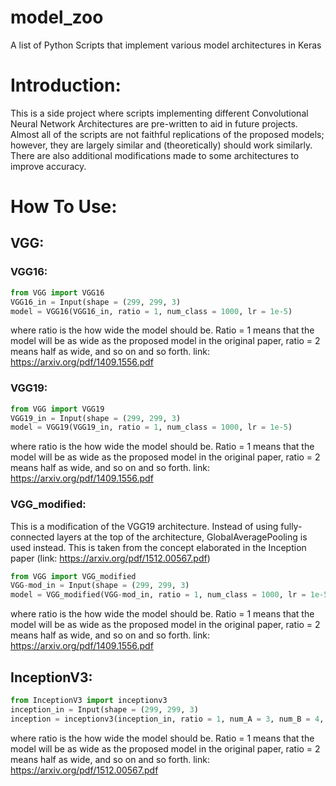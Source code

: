 # model_zoo
A list of Python Scripts that implement various model architectures in Keras

# Introduction:
This is a side project where scripts implementing different Convolutional Neural Network Architectures are pre-written to aid in future projects. Almost all of the scripts are not faithful replications of the proposed models; however, they are largely similar and (theoretically) should work similarly. There are also additional modifications made to some architectures to improve accuracy. 

# How To Use:
## VGG:
### VGG16:
```python
from VGG import VGG16
VGG16_in = Input(shape = (299, 299, 3)
model = VGG16(VGG16_in, ratio = 1, num_class = 1000, lr = 1e-5)
```
where ratio is the how wide the model should be. Ratio = 1 means that the model will be as wide as the proposed model in the original paper, ratio = 2 means half as wide, and so on and so forth. 
link: https://arxiv.org/pdf/1409.1556.pdf
### VGG19:
```python
from VGG import VGG19
VGG19_in = Input(shape = (299, 299, 3)
model = VGG19(VGG19_in, ratio = 1, num_class = 1000, lr = 1e-5)
```
where ratio is the how wide the model should be. Ratio = 1 means that the model will be as wide as the proposed model in the original paper, ratio = 2 means half as wide, and so on and so forth. 
link: https://arxiv.org/pdf/1409.1556.pdf
### VGG_modified:
This is a modification of the VGG19 architecture. Instead of using fully-connected layers at the top of the architecture, GlobalAveragePooling is used instead. This is taken from the concept elaborated in the Inception paper (link: https://arxiv.org/pdf/1512.00567.pdf) 
```python
from VGG import VGG_modified
VGG-mod_in = Input(shape = (299, 299, 3)
model = VGG_modified(VGG-mod_in, ratio = 1, num_class = 1000, lr = 1e-5)
```
where ratio is the how wide the model should be. Ratio = 1 means that the model will be as wide as the proposed model in the original paper, ratio = 2 means half as wide, and so on and so forth. 
link: https://arxiv.org/pdf/1409.1556.pdf


## InceptionV3:
```python
from InceptionV3 import inceptionv3
inception_in = Input(shape = (299, 299, 3)
inception = inceptionv3(inception_in, ratio = 1, num_A = 3, num_B = 4, num_C = 2, num_class = 1000, lr = 1e-5
```
where ratio is the how wide the model should be. Ratio = 1 means that the model will be as wide as the proposed model in the original paper, ratio = 2 means half as wide, and so on and so forth. 
link: https://arxiv.org/pdf/1512.00567.pdf
